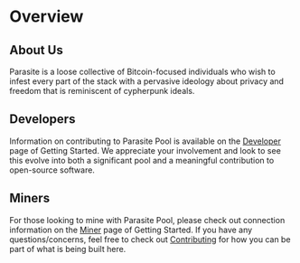 Overview
========

About Us
--------
Parasite is a loose collective of Bitcoin-focused individuals who wish to infest every part of the stack with a 
pervasive ideology about privacy and freedom that is reminiscent of cypherpunk ideals.

Developers
----------
Information on contributing to Parasite Pool is available on the [Developer](gettingstarted/developer.md) page of 
Getting Started. We appreciate your involvement and look to see this evolve into both a significant pool and a meaningful
contribution to open-source software.

Miners
------
For those looking to mine with Parasite Pool, please check out connection information on the [Miner](gettingstarted/miner.md)
page of Getting Started. If you have any questions/concerns, feel free to check out [Contributing](contributing.md)
for how you can be part of what is being built here.